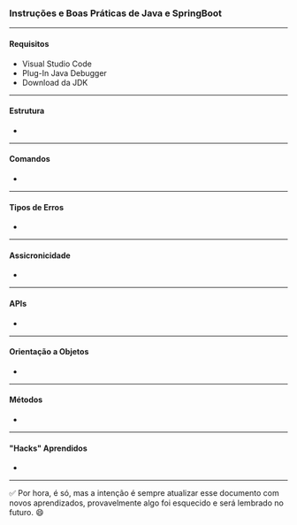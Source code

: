 ### Instruções e Boas Práticas de Java e SpringBoot

---

#### Requisitos

- Visual Studio Code
- Plug-In Java Debugger
- Download da JDK

---

#### Estrutura

- 

---

#### Comandos

- 

---

#### Tipos de Erros

- 

---

#### Assicronicidade

- 

---

#### APIs

- 

---

#### Orientação a Objetos

- 

---

#### Métodos

- 

---

#### "Hacks" Aprendidos

- 


---

:white_check_mark: Por hora, é só, mas a intenção é sempre atualizar esse documento com novos aprendizados, provavelmente algo foi esquecido e será lembrado no futuro. :smile: